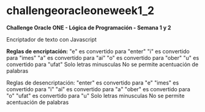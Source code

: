 # challengeoracleoneweek1_2
**Challenge Oracle ONE - Lógica de Programación - Semana 1 y 2**

Encriptador de texto con Javascript

**Reglas de encriptación:** 
"e" es convertido para "enter" 
"i" es convertido para "imes"
"a" es convertido para "ai"
"o" es convertido para "ober"
"u" es convertido para "ufat"
Solo letras minusculas
No se permite acentuación de palabras 

Reglas de desencriptación: 
"enter" es convertido para "e" 
"imes" es convertido para "i"
"ai" es convertido para "a"
"ober" es convertido para "o"
"ufat" es convertido para "u"
Solo letras minusculas
No se permite acentuación de palabras   
